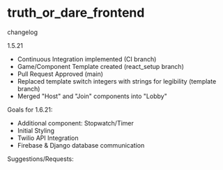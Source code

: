 # truth_or_dare_frontend

changelog

1.5.21
- Continuous Integration implemented (CI branch)
- Game/Component Template created (react_setup branch)
- Pull Request Approved (main)
- Replaced template switch integers with strings for legibility (template branch)
- Merged "Host" and "Join" components into "Lobby" 

Goals for 1.6.21:
- Additional component: Stopwatch/Timer
- Initial Styling
- Twilio API Integration
- Firebase & Django database communication


Suggestions/Requests:
